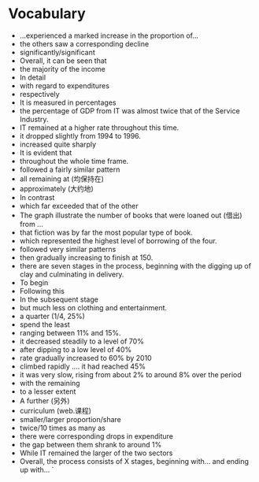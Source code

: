 # Vocabulary

- ...experienced a marked increase in the proportion of...
- the others saw a corresponding decline
- significantly/significant
- Overall, it can be seen that
- the majority of the income
- In detail
- with regard to expenditures
- respectively
- It is measured in percentages
- the percentage of GDP from IT was almost twice that of the Service Industry.
- IT remained at a higher rate throughout this time.
- it dropped slightly from 1994 to 1996.
- increased quite sharply
- It is evident that
- throughout the whole time frame.
- followed a fairly similar pattern
- all remaining at (均保持在)
- approximately (大约地)
- In contrast
- which far exceeded that of the other
- The graph illustrate the number of books that were loaned out (借出) from ...
- that fiction was by far the most popular type of book.
- which represented the highest level of borrowing of the four.
- followed very similar patterns
- then gradually increasing to finish at 150.
- there are seven stages in the process, beginning with the digging up of clay and culminating in delivery.
- To begin
- Following this
- In the subsequent stage
- but much less on clothing and entertainment.
- a quarter (1/4, 25%)
- spend the least
- ranging between 11% and 15%.
- it decreased steadily to a level of 70%
- after dipping to a low level of 40%
- rate gradually increased to 60% by 2010
- climbed rapidly .... it had reached 45%
- it was very slow, rising from about 2% to around 8% over the period
- with the remaining
- to a lesser extent
- A further (另外)
- curriculum (web.课程)
- smaller/larger proportion/share
- twice/10 times as many as
- there were corresponding drops in expenditure
- the gap between them shrank to around 1%
- While IT remained the larger of the two sectors
- Overall, the process consists of X stages, beginning with... and ending up with...  `